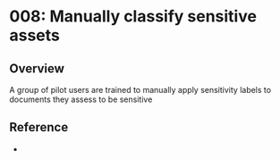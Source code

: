 # 008: Manually classify sensitive assets

## Overview

A group of pilot users are trained to manually apply sensitivity labels to documents they assess to be sensitive

## Reference

* 


